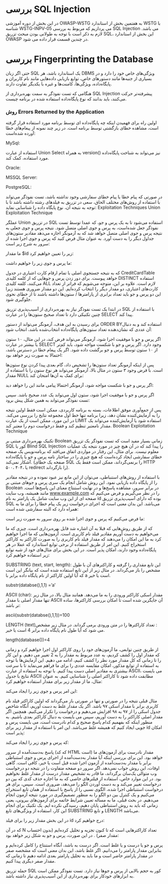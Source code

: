 # بررسی SQL Injection

در این بخش از دوره آموزشی OWASP-WSTG به هفتمین بخش از استاندارد WSTG با شناسه WSTG-INPV-05 می پردازیم که مربوط به بررسی SQL Injection می باشد. لازم به ذکر است با توجه به طولانی بودن مبحث تزریق SQL، این بخش از استاندارد OWASP در چندین قسمت قرار داده می شود.

# بررسی  Fingerprinting the Database

حتی اگر زبان SQL یک استاندارد باشد، هر DBMS ویژگی‌های خاص خود را دارد و در بسیاری از جنبه‌ها مانند دستورهای خاص، توابع بازیابی داده‌هایی مانند نام کاربران و پایگاه‌داده، ویژگی‌ها، کامنت‌ها و غیره با یکدیگر تفاوت دارند.

هنگامی که تست نفوذگر به سمت بهره‌برداری از SQL Injection پیشرفته‌تر حرکت می‌کنند، باید بدانند که نوع پایگاه‌داده استفاده شده در برنامه چیست.

### روش Errors Returned by the Application

اولین راه برای فهمیدن اینکه چه پایگاه‌داده ای توسط برنامه مورد استفاده قرار گرفته است، مشاهده خطای بازگشتی توسط برنامه است. در زیر چند نمونه از پیغام‌های خطا آورده شده‌است:

MySql:

استفاده از عبارت Union Select به همراه version() نیز می‌تواند به شناخت پایگاه‌داده مورد استفاده، کمک کند.

Oracle:

MSSQL Server:

PostgreSQL:

در صورتی که پیام خطا یا پیام خطای سفارشی وجود نداشته باشد، تست نفوذگر می‌تواند با استفاده از روش‌های مختلف الحاق، سعی در تزریق به فیلدهای رشته داشته باشد تا با توجه به نتیجه آن، نوع پایگاه داده را شناسایی نماید:
Exploitation Techniques
Union Exploitation Technique

عملگر Union در تزریق SQL استفاده می‌شود تا به یک پرس و جو، که عمدا توسط تست نفوذگر جعل شده‌است، به پرس و جوی اصلی متصل شود. نتیجه پرس و جوی جعلی به نتیجه پرس و جوی اصلی متصل خواهد شد که به آزمونگر اجازه می‌دهد مقادیر ستون‌های جداول دیگر را به دست آورد. به عنوان مثال‌ فرض کنید که پرس و جوی اجرا شده از سرور به شرح زیر است:

ما مقدار $id زیر را تعیین خواهیم کرد:

ما پرس و جوی زیر را خواهیم داشت:

که به نتیجه جستجوی اصلی با تمام ارقام کارت اعتباری در جدول CreditCardTable خواهد پیوست. برای دور زدن پرس و جوهایی که از کلمه کلیدی DISTINCT استفاده می‌کنند، کلمه کلیدی ALL لازم است. علاوه بر این، متوجه می‌شویم که فراتر از تعداد کارت‌های اعتباری، دو مقدار دیگر را انتخاب کرده‌ایم. این دو مقدار ضروری هستند زیرا این دو پرس و جو باید تعداد برابری از پارامترها / ستون‌ها داشته باشند تا از خطای نحوی جلوگیری شود.

در ابتدا یک تست نفوذگر نیاز به بهره‌برداری از آسیب‌پذیری تزریق SQL با استفاده از چنین تکنیکی دارد تا تعداد صحیح ستون‌ها را در عبارت SELECT پیدا کند.

برای رسیدن به این هدف، آزمونگر می‌تواند از دستور ORDER BYاستفاده کند و به دنبال آن عددی که نشان‌دهنده تعداد ستون‌های پایگاه‌داده انتخاب‌شده باشد، انتخاب شود:

اگر پرس و جو با موفقیت اجرا شود، آزمونگر می‌تواند فرض کند، در این مثال، ۱۰ ستون یا بیشتر در عبارت SELECT وجود دارد. اگر پرس و جو با شکست مواجه شود، باید کم‌تر از ۱۰ ستون توسط پرس و جو برگشت داده شود. اگر یک پیغام خطا در دسترس باشد، احتمالا به صورت زیر خواهد بود:

پس از اینکه آزمونگر تعداد ستون‌ها را تشخیص داد، گام بعدی پیدا کردن نوع ستون‌ها است. با فرض وجود ۳ ستون در مثال بالا، آزمونگر می‌تواند هر نوع ستون را با استفاده از مقدار NULL برای کمک به آن‌ها امتحان کند:

اگر پرس و جو با شکست مواجه شود، آزمونگر احتمالا پیامی مانند این را خواهد دید:

اگر پرس و جو با موفقیت اجرا شود، ستون اول می‌تواند یک عدد صحیح باشد. سپس تست نفوذگر می‌تواند به همین شکل پیش برود:

پس از جمع‌آوری موفق اطلاعات، بسته به برنامه کاربردی، ممکن است فقط اولین نتیجه را به آزمایش‌کننده نشان دهد، زیرا برنامه تنها خط اول مجموعه نتایج را بررسی می‌کند. در این مورد، ممکن است از یک عبارت LIMIT استفاده شود یا آزمایش‌کننده می‌تواند یک مقدار نامعتبر تنظیم کند و فقط درخواست دوم را معتبر کند.
Boolean Exploitation Technique

تکنیک بهره‌برداری مبتنی بر Boolean زمانی بسیار مفید است که تست نفوذگر یک تزریق SQL کور یا Blind SQL Injection را پیدا کند که در آن هیچ چیز در مورد نتیجه یک عملیات معلوم نیست. برای مثال، این رفتار در مواردی اتفاق می‌افتد که برنامه‌نویس یک صفحه خطای سفارشی ایجاد کرده‌است که هیچ چیزی را در ساختار نامه پرس و جو یا پایگاه‌داده آشکار نمی‌کند. (صفحه یک خطای SQL را برنمی‌گرداند، ممکن است فقط یک HTTP ۵۰۰، ۴۰۴، یا redirect را بازگرداند).

با استفاده از روش‌های استنباطی، می‌توان از این مانع نیز عبود نموده و در نتیجه مقادیر را از پایگاه داده بازیابی نمود. این روش شامل انجام یک سری پرس و جوهای مبتنی بر Boolean در برابر سرور، مشاهده پاسخ‌ها و در نهایت استنتاج معنای این پاسخ‌ها است. مانند همیشه، وب سایت www.example.com را در نظر می‌گیریم و فرض می‌کنیم که صفحه ای از این وب سایت شامل یک پارامتر به نام id بوده که دارای آسیب‌پذیری تزریق SQL می‌باشد. این بدان معنی است که اجرای درخواست زیر یک پیام خطا را برای ما به همراه دارد که البته سفارشی شده است:

ما فرض می‌کنیم که پرس و جوی اجرا شده بر روی سرور به صورت زیر است:

که از طریق روش‌هایی که قبلا به آن اشاره شد قابل بهره‌برداری است. چیزی که ما می‌خواهیم به دست آوریم مقادیر فیلد نام کاربری است. آزمون‌هایی که ما اجرا خواهیم کرد به ما این امکان را می‌دهند که مقدار فیلد نام کاربری را به صورت کاراکتر به کاراکتر استخراج کنیم. این امر از طریق استفاده از برخی توابع استاندارد که عملا در هر پایگاه‌داده وجود دارند، امکان پذیر است. در این بخش برای مثال‌های خود از شبه توابع زیر استفاده خواهیم کرد:

SUBSTRING (text, start, length): این تابع مقداری را گرفته و کاراکترهای آن با طول مشخص را باز می‌گرداند. در مثال زیر از این تابع استفاده شده است که بیانگر این است که آیا اولین کاراکتر از نام پایگاه داده برابر با a است یا خیر.

substr(databse(),1,1) =’a’

ASCII (char): مقدار اسکی کاراکتر ورودی را به ما می‌دهد. همانند مثال بالا، در مثال زیر تنها مقدار اصلی با مقدار ASCII آن جایگزین شده است تا امکان بررسی کاراکترها، ساده تر باشد:

ascii(substr(databse(),1,1))=100

LENGTH (text)‏: تعداد کاراکترها را در متن ورودی برمی گرداند. در مثال زیر مشخص می شود که آیا طول نام پایگاه داده برابر 4 است یا خیر.

length(database())=4

از طریق چنین توابعی، ما آزمون‌های خود را روی کاراکتر اول اجرا خواهیم کرد و زمانی که مقدار اول را کشف کردیم، به عدد مربوط به مقدار را به 2 تغییر می دهیم. و این کار را تا زمانی که کل مقدار مورد نظر را کشف کنیم، ادامه می دهیم. این آزمایش‌ها با توجه به استفاده از توابع مذکور، امکان مقایسه عددی را برای ما فراهم می‌نماید تا با سرعت بیشتری به مقادیر اصلی دست پیدا کنیم. با توجه به استفاده از عبارت ASCII، می بایست نتایج با جدول ASCII مطابقت داده شود تا کاراکتر اصلی را شناسایی کنیم. به عنوان مثال، ما از مقدار زیر برای مقدار استفاده خواهیم کرد:

این امر پرس و جوی زیر را ایجاد می‌کند:

مثال قبلی نتیجه را در صورتی و تنها در صورتی باز می‌گرداند که اولین کاراکتر فیلد نام کاربری برابر با مقدار اسکی ۹۷ باشد. اگر یک مقدار غلط به دست آوریم، آنگاه شاخص جدول اسکی را از ۹۷ به ۹۸ افزایش می‌دهیم و درخواست را تکرار می‌کنیم. همچنین اگر مقدار اصلی کاراکتر را به دست آوریم، سپس می بایست به دنبال کاراکتر بعدی باشیم. به منظور اینکه که بفهمیم کدام پاسخ صحیح و کدام نادرست است، می بایست پرس و جویی ایجاد کنیم که همیشه غلط می‌باشد. این امر با استفاده از مقدار زیر برای id امکان پذیر است:

که پرس و جوی زیر را ایجاد می‌کند:

پاسخ به‌دست‌آمده از سرور (که کد HTML است) ‏مقدار نادرست برای آزمون‌های ما خواهد بود. این برای بررسی اینکه آیا مقدار به‌دست‌آمده از اجرای پرس و جوی استنباطی برابر با مقدار به‌دست‌آمده از آزمون اجرا شده قبل است یا خیر، کافی است. گاهی اوقات، این روش جواب نمی‌دهد. اگر سرور دو صفحه متفاوت را در نتیجه دو درخواست وب متوالی یک‌سان برگرداند، ما قادر به تشخیص مقدار درست از مقدار غلط نخواهیم بود. در این موارد خاص، استفاده از فیلترهای خاصی که به ما اجازه حذف کدی که بین دو درخواست تغییر می‌کند و به دست آوردن الگو را می‌دهد، ضروری است. سپس، برای هر درخواست استنباطی اجرا شده، الگوی نسبی را از پاسخ با استفاده از همان تابع استخراج می‌کنیم و یک کنترل بین دو الگو را به منظور تصمیم‌گیری در مورد نتیجه آزمون انجام می‌دهیم.
در بحث قبلی، ما به مساله تعیین شرایط خاتمه برای آزمون‌های بیرونی، یعنی زمانی که باید به روش استنباطی پایان دهیم، رسیدگی نکرده ایم. یک تکنیک برای انجام این کار، استفاده از ویژگی‌های تابع SUBSTRING و تابع LENGTH می‌باشد.

در این بخش مقدار زیر را برای فیلد id درج خواهیم کرد:

که در آن N تعداد کاراکترهایی است که تا کنون تجزیه و تحلیل کرده‌ایم (‏بدون احتساب مقدار صفر) ‏. در این صورت، پرس و جو به شکل زیر خواهد بود:

پرس و جو یا درست و یا غلط است. اگر درست به باشد، آنگاه استنتاج را کامل کرده‌ایم و بنابراین مقدار پارامتر را می‌دانیم. اگر غلط باشد، این بدان معنی است که مشخصه صفر در مقدار پارامتر حاضر است و ما باید به تحلیل پارامتر بعدی ادامه دهیم تا زمانی که مقدار صفر دیگری پیدا کنیم.

حمله تزریق SQL کور به حجم بالایی از پرس و جوها نیاز دارد. تست نفوذگر ممکن است به ابزارهای خودکار برای بهره‌برداری از این آسیب‌پذیری نیاز داشته باشد.

